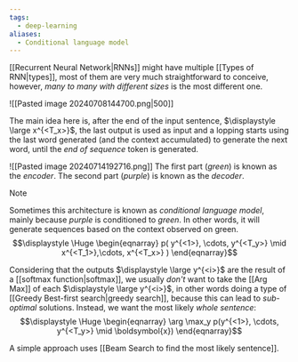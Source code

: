 ```yaml
---
tags:
  - deep-learning
aliases:
  - Conditional language model
---
```

[[Recurrent Neural Network|RNNs]] might have multiple [[Types of RNN|types]], most of them are very much straightforward to conceive, however, *many to many with different sizes* is the most different one.

![[Pasted image 20240708144700.png|500]]

The main idea here is, after the end of the input sentence, $\displaystyle \large x^{<T_x>}$, the last output is used as input and a lopping starts using the last word generated (and the context accumulated) to generate the next word, until the *end of sequence* token is generated.

![[Pasted image 20240714192716.png]]
The first part (*green*) is known as the *encoder*.
The second part (*purple*) is known as the *decoder*.

>[!note]
>Sometimes this architecture is known as *conditional language model*, mainly because *purple* is conditioned to *green*. In other words, it will generate sequences based on the context observed on green.
>$$\displaystyle \Huge \begin{eqnarray} 
>p(
>y^{<1>}, \cdots, y^{<T_y>}
>\mid
>x^{<T_1>},\cdots, x^{<T_x>}
>)
>\end{eqnarray}$$

Considering that the outputs $\displaystyle \large y^{<i>}$ are the result of a [[softmax function|softmax]], we usually *don't* want to take the [[Arg Max]] of each $\displaystyle \large y^{<i>}$, in other words doing a type of [[Greedy Best-first search|greedy search]], because this can lead to *sub-optimal* solutions. Instead, we want the most likely *whole sentence*:
$$\displaystyle \Huge \begin{eqnarray} 
\arg \max_y p(y^{<1>}, \cdots, y^{<T_y>} \mid \boldsymbol{x})
\end{eqnarray}$$

A simple approach uses [[Beam Search to find the most likely sentence]].